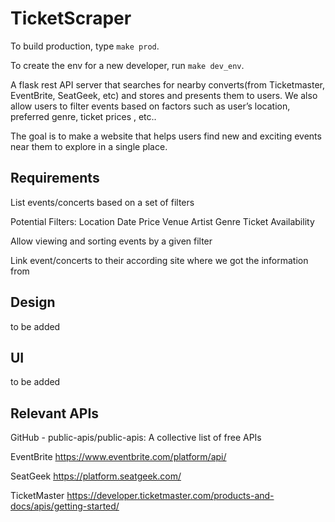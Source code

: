 # TicketScraper

To build production, type `make prod`.

To create the env for a new developer, run `make dev_env`.

A flask rest API server that searches for nearby converts(from Ticketmaster, EventBrite, SeatGeek, etc) and stores and presents them to users. We also allow users to filter events based on factors such as user’s location, preferred genre, ticket prices , etc..

The goal is to make a website that helps users find new and exciting events near them to explore in a single place.


## Requirements

List events/concerts based on a set of filters

Potential Filters:
    Location
    Date
    Price
    Venue
    Artist
    Genre
    Ticket Availability

Allow viewing and sorting events by a given filter

Link event/concerts to their according site where we got the information from


## Design

to be added

## UI

to be added

## Relevant APIs

GitHub - public-apis/public-apis: A collective list of free APIs

EventBrite https://www.eventbrite.com/platform/api/

SeatGeek https://platform.seatgeek.com/

TicketMaster https://developer.ticketmaster.com/products-and-docs/apis/getting-started/